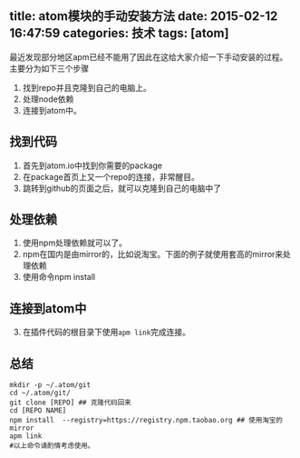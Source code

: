 title: atom模块的手动安装方法
date: 2015-02-12 16:47:59
categories: 技术
tags: [atom]
---

最近发现部分地区apm已经不能用了因此在这给大家介绍一下手动安装的过程。
主要分为如下三个步骤
1. 找到repo并且克隆到自己的电脑上。
2. 处理node依赖
3. 连接到atom中。

## 找到代码
1. 首先到atom.io中找到你需要的package
2. 在package首页上又一个repo的连接，非常醒目。
3. 跳转到github的页面之后，就可以克隆到自己的电脑中了

## 处理依赖
1. 使用npm处理依赖就可以了。
2. npm在国内是由mirror的，比如说淘宝。下面的例子就使用套高的mirror来处理依赖
3. 使用命令npm install

## 连接到atom中
3. 在插件代码的根目录下使用`apm link`完成连接。

## 总结
```shell
mkdir -p ~/.atom/git
cd ~/.atom/git/
git clone [REPO] ## 克隆代码回来
cd [REPO NAME]
npm install  --registry=https://registry.npm.taobao.org ## 使用淘宝的mirror
apm link
#以上命令请酌情考虑使用。
```
